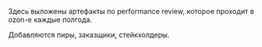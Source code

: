 Здесь выложены артефакты по performance review, которое проходит в ozon-e каждые полгода.

Добавляются пиры, заказщики, стейкхолдеры.
